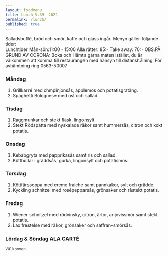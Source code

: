 ```yaml
---
layout: foodmenu
title: Lunch V.39  2021
permalink: /lunch/
published: true
---
```

Salladsbuffé, bröd och smör, kaffe och glass ingår.
Menyn gäller följande tider:  
Lunchtider  Mån-sön:11:00 - 15:00
Alla rätter: 85:- Take away: 70:-
OBS.PÅ GRUND AV CORONA: Boka och Hämta gärna maten istället, du är välkommen att komma till restaurangen med hänsyn till distanshålning, För avhämtning ring:0563-50007
                                

### Måndag
1. Grillkarré med chmpinjonsås, äpplemos och potatisgratäng.
2. Spaghetti Bolognese med ost och sallad.

### Tisdag
1. Raggmunkar och stekt fläsk, lingonsylt.
2. Stekt Rödspätta med nyskalade räkor samt hummersås, citron och kokt potatis.

### Onsdag
1. Kebabgryta med papprikasås samt ris och sallad.
2. Köttbullar i gräddsås, gurka, lingonsylt och potatismos.

### Torsdag
1. Köttfärssoppa med creme fraiche samt pannkakor, sylt och grädde. 
2. Kyckling schnitzel med rosépepparsås, grönsaker och råstekt potatis.

### Fredag  
1. Wiener schnitzel med rödvinsky, citron, ärtor, anjovissmör samt stekt potatis.
2. Lax frestelse med räkor, grönsaker och saffran-smörsås.


### Lördag & Söndag ALA CARTÈ

    Välkommen
    
       
    

   
    
   
     
